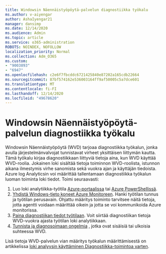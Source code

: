 ```yaml
---
title: Windowsin Näennäistyöpöytä-palvelun diagnostiikka työkalu
ms.author: v-aiyengar
author: AshaIyengar21
manager: dansimp
ms.date: 12/14/2020
ms.audience: Admin
ms.topic: article
ms.service: o365-administration
ROBOTS: NOINDEX, NOFOLLOW
localization_priority: Normal
ms.collection: Adm_O365
ms.custom:
- "9003893"
- "6947"
ms.openlocfilehash: c2e6f7fbcddc6721425840e87202a165cdb22664
ms.sourcegitcommit: 87bf574162e536003164ff9af50005c5a7dce601
ms.translationtype: MT
ms.contentlocale: fi-FI
ms.lasthandoff: 12/14/2020
ms.locfileid: "49678620"
---
```

# <a name="service-diagnostics-tool-for-windows-virtual-desktop"></a>Windowsin Näennäistyöpöytä-palvelun diagnostiikka työkalu

Windowsin Näennäistyöpöytä (WVD) tarjoaa diagnostiikka työkalun, jonka avulla järjestelmänvalvojat tunnistavat virheet yksittäisen liittymän kautta. Tämä työkalu kirjaa diagnostiikkaan liittyviä tietoja aina, kun WVD käyttää WVD-roolia. Jokainen loki sisältää tietoja toiminnon WVD-roolista, istunnon aikana ilmestymis virhe sanomista sekä vuokra ajan ja käyttäjän tiedoista. Azure log Analyticsin voi määrittää tallentamaan diagnostiikka työkalun luoman toiminta loki tiedot. Toimi seuraavasti:

1. Luo loki analytiikka-työtila [Azure-portaalissa](https://go.microsoft.com/fwlink/?linkid=2129500) tai [Azure PowerShellissä](https://go.microsoft.com/fwlink/?linkid=2129501).
1. [Yhdistä Windows-tieto koneet Azure Monitoreen](https://go.microsoft.com/fwlink/?linkid=2129913). Hanki työtilan tunnus ja työtilan perusavain. Ohjattu määritys toiminto tarvitsee näitä tietoja, jotta agentti voidaan määrittää oikein ja jotta se voi kommunikoida Azure monitorissa.
1. [Paina diagnostiikan tiedot työtilaan](https://go.microsoft.com/fwlink/?linkid=2128284). Voit siirtää diagnostiikan tietoja WVD-vuokra ajasta työtilan loki analytiikkaan.
1. [Tunnista ja diagnosoimaan ongelmia](https://go.microsoft.com/fwlink/?linkid=2128338) , jotka ovat sisäisiä tai ulkoisia suhteessa WVD.

Lisä tietoja WVD-palvelun vian määritys työkalun määrittämisestä on artikkelissa [loki analyysin käyttäminen Diagnostiikka-toimintoa varten](https://go.microsoft.com/fwlink/?linkid=2128084).

